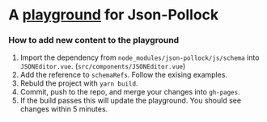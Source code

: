 # A [playground](https://livepersoninc.github.io/json-pollock/editor/) for Json-Pollock

### How to add new content to the playground

1. Import the dependency from `node_modules/json-pollock/js/schema` into `JSONEditor.vue`. (`src/components/JSONEditor.vue`)
2. Add the reference to `schemaRefs`. Follow the exising examples.
3. Rebuld the project with `yarn build`.
4. Commit, push to the repo, and merge your changes into `gh-pages`.
5. If the build passes this will update the playground. You should see changes within 5 minutes.
